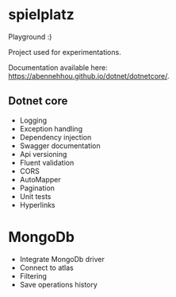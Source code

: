 # spielplatz
Playground :)

Project used for experimentations.

Documentation available here: https://abennehhou.github.io/dotnet/dotnetcore/.


## Dotnet core

* Logging
* Exception handling
* Dependency injection
* Swagger documentation
* Api versioning
* Fluent validation
* CORS
* AutoMapper
* Pagination
* Unit tests
* Hyperlinks

# MongoDb

* Integrate MongoDb driver
* Connect to atlas
* Filtering
* Save operations history
